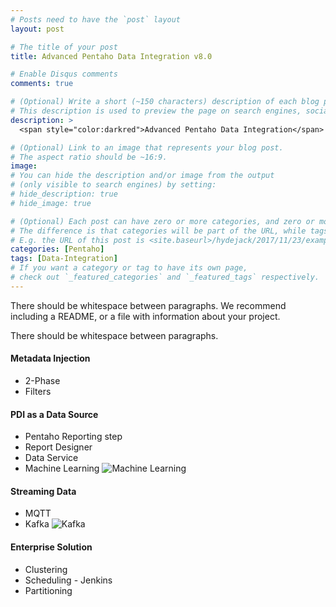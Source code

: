 ```yaml
---
# Posts need to have the `post` layout
layout: post

# The title of your post
title: Advanced Pentaho Data Integration v8.0

# Enable Disqus comments
comments: true

# (Optional) Write a short (~150 characters) description of each blog post.
# This description is used to preview the page on search engines, social media, etc.
description: >
  <span style="color:darkred">Advanced Pentaho Data Integration</span> is in Beta, due for an April release..

# (Optional) Link to an image that represents your blog post.
# The aspect ratio should be ~16:9.
image:
# You can hide the description and/or image from the output
# (only visible to search engines) by setting:
# hide_description: true
# hide_image: true

# (Optional) Each post can have zero or more categories, and zero or more tags.
# The difference is that categories will be part of the URL, while tags will not.
# E.g. the URL of this post is <site.baseurl>/hydejack/2017/11/23/example-content/
categories: [Pentaho]
tags: [Data-Integration]
# If you want a category or tag to have its own page,
# check out `_featured_categories` and `_featured_tags` respectively.
---
```


There should be whitespace between paragraphs. We recommend including a README, or a file with information about your project.

There should be whitespace between paragraphs.



#### Metadata Injection
* 2-Phase
* Filters

#### PDI as a Data Source
* Pentaho Reporting step
* Report Designer
* Data Service
* Machine Learning
![Machine Learning](https://jporeilly.github.io/Pentaho-Training/assets/img/)

#### Streaming Data
* MQTT
* Kafka
![Kafka](https://jporeilly.github.io/Pentaho-Training/assets/img/kafka.gif)

#### Enterprise Solution
* Clustering
* Scheduling - Jenkins
* Partitioning